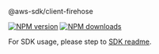@aws-sdk/client-firehose

[![NPM version](https://img.shields.io/npm/v/@aws-sdk/client-firehose/rc.svg)](https://www.npmjs.com/package/@aws-sdk/client-firehose)
[![NPM downloads](https://img.shields.io/npm/dm/@aws-sdk/client-firehose.svg)](https://www.npmjs.com/package/@aws-sdk/client-firehose)

For SDK usage, please step to [SDK readme](https://github.com/aws/aws-sdk-js-v3).
